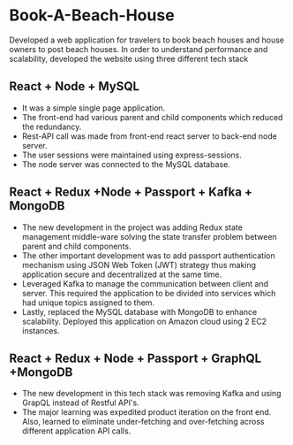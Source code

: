 # Book-A-Beach-House
Developed a web application for travelers to book beach houses and house owners to post beach houses. 
In order to understand performance and scalability, developed the website using three different tech stack

## React + Node  + MySQL
- It was a simple single page application. 
- The front-end had various parent and child components which reduced the redundancy. 
- Rest-API call was made from front-end react server to back-end node server. 
- The user sessions were maintained using express-sessions.
- The node server was connected to the MySQL database.

## React + Redux +Node + Passport + Kafka + MongoDB
- The new development in the project was adding Redux state management middle-ware solving the
   state transfer problem between parent and child components. 
- The other important development was to add passport authentication mechanism using JSON Web 
  Token (JWT) strategy thus making application secure and decentralized at the same time. 
- Leveraged Kafka to manage the communication between client and server. This required the 
  application to be divided into services which had unique topics assigned to them. 
- Lastly, replaced the MySQL database with MongoDB to enhance scalability. Deployed this application 
  on Amazon cloud using 2 EC2 instances.

## React + Redux + Node + Passport + GraphQL +MongoDB
- The new development in this tech stack was removing Kafka and using GrapQL instead of Restful 
   API's. 
- The major learning was expedited product iteration on the front end. Also, learned to eliminate 
   under-fetching and over-fetching across different application API calls.
